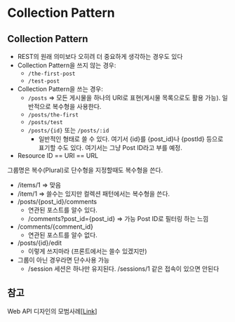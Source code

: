# Collection Pattern

## Collection Pattern

* REST의 원래 의미보다 오히려 더 중요하게 생각하는 경우도 있다
* Collection Pattern을 쓰지 않는 경우:
  * `/the-first-post`
  * `/test-post`
* Collection Pattern을 쓰는 경우:
  * `/posts` ⇒ 모든 게시물을 하나의 URI로 표현(게시물 목록으로도 활용 가능). 일반적으로 복수형을 사용한다.
  * `/posts/the-first`
  * `/posts/test`
  * `/posts/{id}` 또는 `/posts/:id`
    * 일반적인 형태로 쓸 수 있다. 여기서 {id}를 {post\_id}나 {postId} 등으로 표기할 수도 있다. 여기서는 그냥 Post ID라고 부를 예정.
* Resource ID == URI == URL

그룹명은 복수(Plural)로 단수형을 지정할때도 복수형을 쓴다.

* /items/1 => 맞음
* /item/1 => 쓸수는 있지만 컬렉션 패턴에서는 복수형을 쓴다.
* /posts/{post\_id}/comments
  * 연관된 포스트를 알수 있다.
  * /comments?post\_id={post\_id} => 가능 Post ID로 필터링 하는 느낌
* /comments/{comment\_id}
  * 연관된 포스트를 알수 없다.
* /posts/{id}/edit
  * 이렇게 쓰지마라 (프론트에서는 쓸수 있겠지만)
* 그룹이 아닌 경우라면 단수사용 가능
  * /session 세션은 하나만 유지된다. /sessions/1 같은 접속이 있으면 안된다

## 참고

Web API 디자인의 모범사례\[[Link](https://learn.microsoft.com/ko-kr/azure/architecture/best-practices/api-design#organize-the-api-design-around-resources)]
